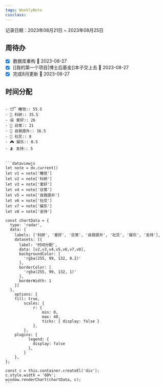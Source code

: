 ```yaml
---
tags: WeeklyNote
cssclass: 
---
```

记录日期：2023年08月21日 ~ 2023年08月25日
## 周待办
- [x] 数据库重构 📅 2023-08-27
- [x] [[我的第一个项目|博士后基金]]本子交上去 📅 2023-08-27
- [x] 完成8月更新 📅 2023-08-27
## 时间分配
````ad-flex

- 😴 睡觉:: 55.5
- 🧐 科研:: 35.5
- 😄 爱好:: 26
- 🧹 日常:: 21
- 💪 自我提升:: 16.5
- 💬 社交:: 8
- 🎮 娱乐:: 0.5
- 🫂 支持:: 5


```dataviewjs
let note = dv.current()
let v1 = note['睡觉']
let v2 = note['科研']
let v3 = note['爱好']
let v4 = note['日常']
let v5 = note['自我提升']
let v6 = note['社交']
let v7 = note['娱乐']
let v8 = note['支持']

const chartData = {
  type: 'radar',
  data: {
    labels: ['科研', '爱好', '日常', '自我提升', '社交', '娱乐', '支持'],
    datasets: [{
      label: '时间分配',
      data: [v2,v3,v4,v5,v6,v7,v8],
      backgroundColor: [
        'rgba(255, 99, 132, 0.2)'
      ],
      borderColor: [
        'rgba(255, 99, 132, 1)'
      ],
      borderWidth: 1
    }]
  },
    options: {
    fill: true,
        scales: {
            r: {
                min: 0,
                max: 40,
                ticks: { display: false }
            },
        },
    plugins: {
          legend: {
            display: false
          },
        }
    },
};

const c = this.container.createEl('div');
c.style.width = '60%';
window.renderChart(chartData, c);
```
````
